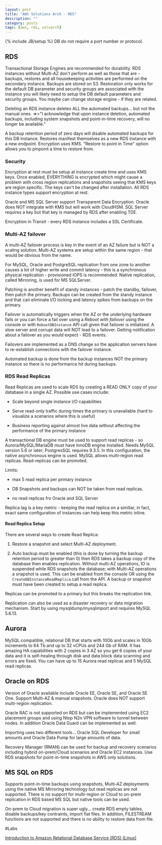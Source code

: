 ```yaml
---
layout: post
title: "AWS Solutions Arch - RDS"
description: ""
category: posts
tags: [aws, rds, soluarch]
---
```

{% include JB/setup %}
DB do not require a port number or protocol.

## RDS

Transactional Storage Engines are recommended for durability. RDS instances without Multi-AZ don't perform as well as those that are - backups, restores and all housekeeping activities are performed on the secondary instance.  Backups are stored on S3. Restoration only works for the default DB parameter and security groups are associated with the instance you will likely need to setup the DB default parameters and security groups. You maybe can change storage engine - if they are related.

Deleting an RDS instance deletes ALL the automated backups... but not the manual ones. =>>"I acknowledge that upon instance deletion, automated backups, including system snapshots and point-in-time recovery, will no longer be available."

A backup retention period of zero days will disable automated backups for this DB Instance. Restores manifest themselves as a new RDS instance with a new endpoint. Encryption uses KMS. "Restore to point in Time" option allows you to pinpoint a time to restore from. 

### Security

Encryption at rest must be setup at instance create time and uses KMS keys. Once enabled, EVERYTHING is encrypted which might cause a problem with cross region replications and snapshots seeing that KMS keys are region specific. The keys can't be changed after installation. All RDS instance types support encryption at rest.

Oracle and MS SQL Server support Transparent Data Encryption. Oracle does NOT integrate with KMS but will work with CloudHSM. SQL Server requires a key but that key is managed by RDS after enabling TDE.

Encryption in Transit - every RDS instance includes a SSL Certificate.


### Multi-AZ failover

A multi-AZ failover process is key in the event of an AZ failure but is NOT a scaling solution.  Multi-AZ systems are setup within the same region - that would be obvious from the name.

For MySQL, Oracle and PostgreSQL replication from one zone to another causes a lot of higher write and commit latency - this is a synchronous physical replication - provisioned IOPS is recommended. Native replication, called Mirroring, is used for MS SQLServer.

Patching is another benefit of standy instances - patch the standby, failover, then patch the primary. Backups can be created from the standy instance and that can eliminate I/O locking and latency spikes from backups on the primary.

Failover is automatically triggers when the AZ or the underlying hardware fails or you can force a fail over using a *Reboot with failover* using the console or with `RebootDBInstance` API call given that failover is initialized. A slow server and corrupt data will NOT lead to a failover. Getting notification about a failover as you would expect - RDS events.

Failovers are implemented as a DNS change so the application servers have to re-establish connections with the failover instance.

Automated backup is done from the backup instances NOT the primary instance so there is no performance hit during backups.

### RDS Read Replicas

Read Replicas are used to scale RDS by creating a READ ONLY copy of your database in a single AZ. Possible use cases include:

- Scale beyond single instance I/O capabilities

- Serve read-only traffic during times the primary is unavailable (hard to visualize a scenarios where this is useful)

- Business reporting against almost live data without affecting the performance of the primary instance

A transactional DB engine must be used to support read replicas - so Aurora/MySQL/MariaDB must have InnoDB engine installed. Needs MySQL version 5.6 or later; PostgresSQL requires 9.3.5. In this configuration, the native asynchronous engine is used.  MySQL allows multi-region read replicas.   Read-replicas can be promoted. 

Limits:

- max 5 read replica per primary instance

- DB Snapshots and backups can NOT be taken from read replicas.

- no read replicas fro Oracle and SQL Server

Replica lag is a key metric - keeping the read replica on a similiar, in fact, exact same configuration of instances can help keep this metric inline. 

#### Read Replica Setup

There are several ways to create Read Replica:

1. Restore a snapshot and select Multi-AZ deployment.

2. Auto backup must be enabled (this is done by turning the backup retention period to greater than 0) then RDS takes a backup copy of the database then enables replication. Without multi-AZ operations, IO is suspended while RDS snapshots the database; with Multi-AZ operations a snapshot is used. This can be enabled from the console OR using the `CreateDBInstanceReadReplica` call from the API. A backup or snapshot must have been created to setup a read replica.

Replicas can be promoted to a primary but this breaks the replication link.

Replication can also be used as a disaster recovery or data migration mechanism. Start by using mysqldump/mysqlimport and requires MySQL 5.6.13.

## Aurora

MySQL compatible, relational DB that starts with 10Gb and scales in 10Gb increments to 64 Tb and up to 32 vCPUs and 244 Gb of RAM. It has amazing HA capabilities with 2 copies in 3 AZ so you get 6 copies of your data and it is self-healing through disk and data block data scanning and errors are fixed. You can have up to 15 Aurora read replicas and 5 MySQL read replicas.

## Oracle on RDS

Version of Oracle available include Oracle EE, Oracle SE, and Oracle SE One. Support Multi-AZ & manual snapshots. Oracle does NOT support multi-region replication.

Oracle RAC is not supported on RDS but can be implemented using EC2 placement groups and using Ntop N2n VPN software to tunnel between nodes. In addition Oracle Data Guard can be implemented as well.

Importing uses two different tools... Oracle SQL Developer for small amounts and Oracle Data Pump for large amounts of data. 

Recovery Manager (RMAN) can be used for backup and recovery scenarios including hybrid on-prem/Cloud scenarios and Oracle EC2 instances. Use RDS snapshots for point-in-time snapshots in AWS only solutions.

## MS SQL on RDS

Supports point-in-time backups using snapshots, Multi-AZ deployments using the native MS Mirroring technology but read replicas are not supported. There is no support for multi-region or Cloud to on-prem replication in RDS based MS SQL but native tools can be used. 

On-prem to Cloud migration is super ugly... create RDS empty tables, disable backups/key contraints, import flat files. In addition, FILESTREAM functions are not supported and there is no ability to restore data from file. 

#Labs

[Introduction to Amazon Relational Database Service (RDS) (Linux)](https://qwiklabs.com/focuses/2926)